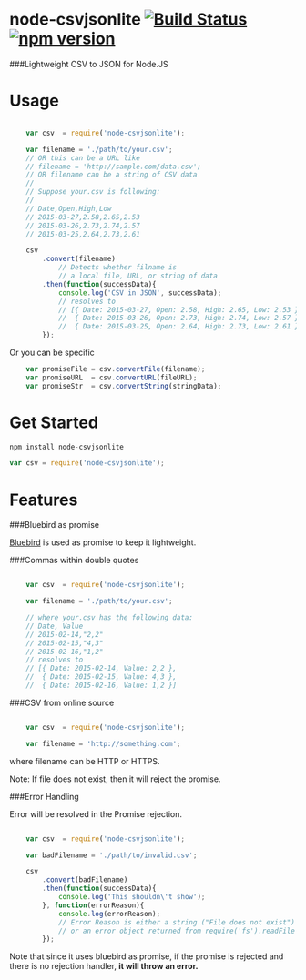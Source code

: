 # node-csvjsonlite [![Build Status](https://travis-ci.org/tak215/node-csvjsonlite.svg?branch=master)](https://travis-ci.org/tak215/node-csvjsonlite) [![npm version](https://badge.fury.io/js/node-csvjsonlite.svg)](http://badge.fury.io/js/node-csvjsonlite)
###Lightweight CSV to JSON for Node.JS

# Usage

```js

    var csv  = require('node-csvjsonlite');

    var filename = './path/to/your.csv';
    // OR this can be a URL like
    // filename = 'http://sample.com/data.csv';
    // OR filename can be a string of CSV data
    //
    // Suppose your.csv is following:
    //
    // Date,Open,High,Low
    // 2015-03-27,2.58,2.65,2.53
    // 2015-03-26,2.73,2.74,2.57
    // 2015-03-25,2.64,2.73,2.61

    csv
        .convert(filename)
            // Detects whether filname is
            // a local file, URL, or string of data
        .then(function(successData){
            console.log('CSV in JSON', successData);
            // resolves to
            // [{ Date: 2015-03-27, Open: 2.58, High: 2.65, Low: 2.53 },
            //  { Date: 2015-03-26, Open: 2.73, High: 2.74, Low: 2.57 },
            //  { Date: 2015-03-25, Open: 2.64, High: 2.73, Low: 2.61 }]
        });

```

Or you can be specific

```js
    var promiseFile = csv.convertFile(filename);
    var promiseURL  = csv.convertURL(fileURL);
    var promiseStr  = csv.convertString(stringData);

```

# Get Started

```js
npm install node-csvjsonlite
```


```js
var csv = require('node-csvjsonlite');
```

# Features
###Bluebird as promise

[Bluebird](https://github.com/petkaantonov/bluebird) is used as promise to keep it lightweight.


###Commas within double quotes

```js

    var csv  = require('node-csvjsonlite');

    var filename = './path/to/your.csv';

    // where your.csv has the following data:
    // Date, Value
    // 2015-02-14,"2,2"
    // 2015-02-15,"4,3"
    // 2015-02-16,"1,2"
    // resolves to
    // [{ Date: 2015-02-14, Value: 2,2 },
    //  { Date: 2015-02-15, Value: 4,3 },
    //  { Date: 2015-02-16, Value: 1,2 }]


```

###CSV from online source

```js

    var csv  = require('node-csvjsonlite');

    var filename = 'http://something.com';

```
where filename can be HTTP or HTTPS.

Note: If file does not exist, then it will reject the promise.


###Error Handling

Error will be resolved in the Promise rejection.



```js

    var csv  = require('node-csvjsonlite');

    var badFilename = './path/to/invalid.csv';

    csv
        .convert(badFilename)
        .then(function(successData){
            console.log('This shouldn\'t show');
        }, function(errorReason){
            console.log(errorReason);
            // Error Reason is either a string ("File does not exist")
            // or an error object returned from require('fs').readFile
        });

```


Note that since it uses bluebird as promise,
if the promise is rejected and there is no rejection handler,
**it will throw an error.**
